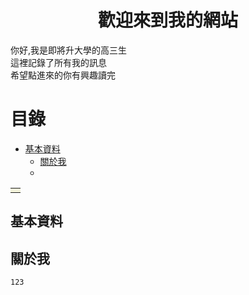# <center>歡迎來到我的網站</center>

你好,我是即將升大學的高三生<br>
這裡記錄了所有我的訊息<br>
希望點進來的你有興趣讀完<br>

# 目錄
* [基本資料](#基本資料)
   * [關於我](#關於我)
   * 
<table><tr><td bgcolor=beige>
</td></tr></table>

## 基本資料

## 關於我
    123